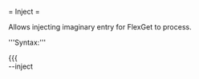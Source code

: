 = Inject =

Allows injecting imaginary entry for FlexGet to process.

'''Syntax:'''

{{{        
--inject <title>
}}}
        
Random url will be generated. All other inputs are disabled.

'''Example use:'''
        
{{{
flexget --inject "Some.Series.S02E12.Imaginary" --feed my-series --learn
}}}
        
This would inject imaginary series into a single feed and learn it as a downloaded,
assuming feed accepts the injected entry.